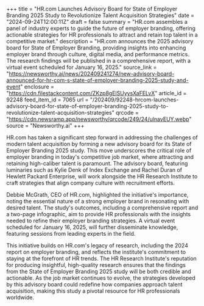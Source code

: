 +++
title = "HR.com Launches Advisory Board for State of Employer Branding 2025 Study to Revolutionize Talent Acquisition Strategies"
date = "2024-09-24T12:00:11Z"
draft = false
summary = "HR.com assembles a panel of industry experts to guide the future of employer branding, offering actionable strategies for HR professionals to attract and retain top talent in a competitive market."
description = "HR.com announces the 2025 advisory board for State of Employer Branding, providing insights into enhancing employer brand through culture, digital media, and performance metrics. The research findings will be published in a comprehensive report, with a virtual event scheduled for January 16, 2025."
source_link = "https://newsworthy.ai/news/202409241274/new-advisory-board-announced-for-hr-com-s-state-of-employer-branding-2025-study-and-event"
enclosure = "https://cdn.filestackcontent.com/ZKzp8gEiSUyysXaFELvX"
article_id = 92248
feed_item_id = 7065
url = "/202409/92248-hrcom-launches-advisory-board-for-state-of-employer-branding-2025-study-to-revolutionize-talent-acquisition-strategies"
qrcode = "https://cdn.newsramp.app/newsworthy/qrcode/249/24/ulnavEUY.webp"
source = "Newsworthy.ai"
+++

<p>HR.com has taken a significant step forward in addressing the challenges of modern talent acquisition by forming a new advisory board for its State of Employer Branding 2025 study. This move underscores the critical role of employer branding in today's competitive job market, where attracting and retaining high-caliber talent is paramount. The advisory board, featuring luminaries such as Kylie Denk of Index Exchange and Rachel Duran of Hewlett Packard Enterprise, will work alongside the HR Research Institute to craft strategies that align company culture with recruitment efforts.</p><p>Debbie McGrath, CEO of HR.com, highlighted the initiative's importance, noting the essential nature of a strong employer brand in resonating with desired talent. The study's outcomes, including a comprehensive report and a two-page infographic, aim to provide HR professionals with the insights needed to refine their employer branding strategies. A virtual event scheduled for January 16, 2025, will further disseminate knowledge, featuring sessions from leading experts in the field.</p><p>This initiative builds on HR.com's legacy of research, including the 2024 report on employer branding, and reflects the institute's commitment to staying at the forefront of HR trends. The HR Research Institute's reputation for producing insightful, high-quality research ensures that the findings from the State of Employer Branding 2025 study will be both credible and actionable. As the job market continues to evolve, the strategies developed by this advisory board could redefine how companies approach talent acquisition, making this study a pivotal resource for HR professionals worldwide.</p>